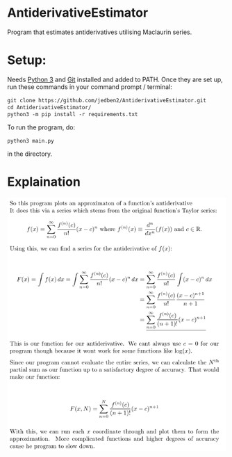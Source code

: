 # AntiderivativeEstimator
Program that estimates antiderivatives utilising Maclaurin series.

# Setup:
Needs [Python 3](https://www.python.org/downloads/) and [Git](https://git-scm.com/download/) installed and added to PATH.
Once they are set up, run these commands in your command prompt / terminal:

    git clone https://github.com/jedben2/AntiderivativeEstimator.git
    cd AntiderivativeEstimator/
    python3 -m pip install -r requirements.txt
    
To run the program, do:

    python3 main.py
    
in the directory.

# Explaination

![explain](https://github.com/jedben2/AntiderivativeEstimator/blob/main/explainationImages/explainLaTeX.png)
